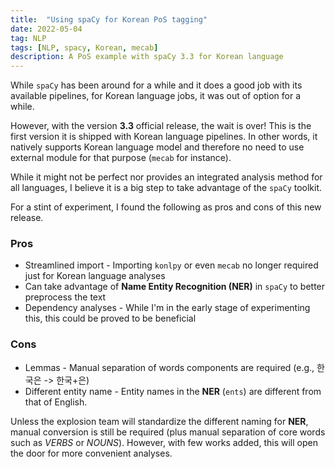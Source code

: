 ```yaml
---
title:  "Using spaCy for Korean PoS tagging"
date: 2022-05-04
tag: NLP
tags: [NLP, spacy, Korean, mecab]
description: A PoS example with spaCy 3.3 for Korean language
---
```


While `spaCy` has been around for a while and it does a good job with its available pipelines, for Korean language jobs, it was out of option for a while.

However, with the version **3.3** official release, the wait is over! This is the first version it is shipped with Korean language pipelines. In other words, it natively supports Korean language model and therefore no need to use external module for that purpose (`mecab` for instance).

While it might not be perfect nor provides an integrated analysis method for all languages, I believe it is a big step to take advantage of the `spaCy` toolkit.

For a stint of experiment, I found the following as pros and cons of this new release.

### Pros
* Streamlined import - Importing `konlpy` or even `mecab` no longer required just for Korean language analyses
* Can take advantage of **Name Entity Recognition (NER)** in `spaCy` to better preprocess the text
* Dependency analyses - While I'm in the early stage of experimenting this, this could be proved to be beneficial

### Cons
* Lemmas - Manual separation of words components are required (e.g., 한국은 -> 한국+은)
* Different entity name - Entity names in the **NER** (`ents`) are different from that of English.


Unless the explosion team will standardize the different naming for **NER**, manual conversion is still be required (plus manual separation of core words such as *VERBS* or *NOUNS*). However, with few works added, this will open the door for more convenient analyses.